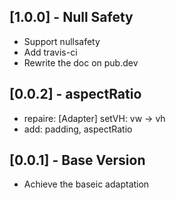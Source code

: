 ## [1.0.0] - Null Safety
- Support nullsafety
- Add travis-ci
- Rewrite the doc on pub.dev

## [0.0.2] - aspectRatio

* repaire: [Adapter] setVH: vw -> vh
* add: padding, aspectRatio

## [0.0.1] - Base Version

* Achieve the baseic adaptation
